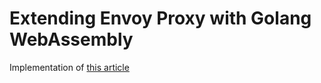 # Extending Envoy Proxy with Golang WebAssembly

Implementation of [this article](https://tufin.medium.com/extending-envoy-proxy-with-golang-webassembly-e51202809ba6)
